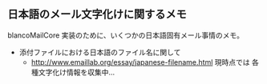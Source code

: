 ## 日本語のメール文字化けに関するメモ

blancoMailCore 実装のために、いくつかの日本語固有メール事情のメモ。
* 添付ファイルにおける日本語のファイル名に関して
  * http://www.emaillab.org/essay/japanese-filename.html
現時点では 各種文字化け情報を収集中…

